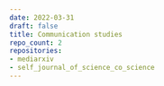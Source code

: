 ```yaml
---
date: 2022-03-31
draft: false
title: Communication studies
repo_count: 2
repositories:
- mediarxiv
- self_journal_of_science_co_science
---
```




